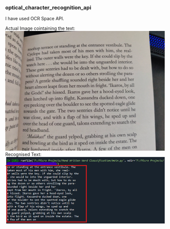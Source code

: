 ### optical_character_recognition_api

I have used OCR Space API.

Actual Image cointaining the text:
<img src="img2.jpg">
Recognised Text:
<img src="ss1.png">

